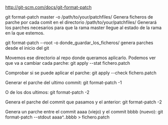 http://git-scm.com/docs/git-format-patch

git format-patch master -o /path/to/your/patchfiles/
  Genera ficheros de parche por cada comit en el directorio /path/to/your/patchfiles/
  Generará los parches necesarios para que la rama master llegue al estado de la rama en la que estemos.

git format-patch --root -o donde_guardar_los_ficheros/
  genera parches desde el inicio del git


Movemos ese directorio al repo donde queramos aplicarlo.
Podemos ver que va a cambiar cada parche:
git apply --stat fichero.patch

Comprobar si se puede aplicar el parche:
git apply --check fichero.patch


Generar el parche del ultimo commit:
git format-patch -1

O de los dos ultimos:
git format-patch -2

Genera el parche del commit que pasamos y el anterior:
git format-patch -2 <sha1>

Genera un parche entre el commit aaaa (viejo) y el commit bbbb (nuevo):
git format-patch --stdout aaaa^..bbbb > fichero.patch
